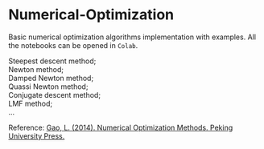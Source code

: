 # Numerical-Optimization

Basic numerical optimization algorithms implementation with examples. All the notebooks can be opened in `Colab`.

Steepest descent method;  
Newton method;  
Damped Newton method;  
Quassi Newton method;   
Conjugate descent method;   
LMF method;  
...  

Reference: [Gao, L. (2014). Numerical Optimization Methods. Peking University Press.](https://book.douban.com/subject/26004211/)
